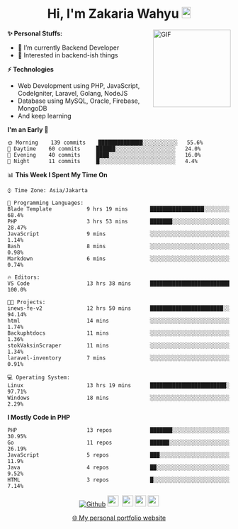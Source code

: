 <h1 align="center">Hi, I'm Zakaria Wahyu <img src="https://github.com/TheDudeThatCode/TheDudeThatCode/blob/master/Assets/Hi.gif" width="20px" height="25px"></h1>

<img align="right" alt="GIF" height="175px" src="https://www.nayakapratama.co.id/wp-content/uploads/2019/07/Website-Maintenance.gif" />

**✨ Personal Stuffs:**
- 🔭 I’m currently Backend Developer
- 🌱 Interested in backend-ish things

**⚡ Technologies**
- Web Development using PHP, JavaScript, CodeIgniter, Laravel, Golang, NodeJS
- Database using MySQL, Oracle, Firebase, MongoDB
- And keep learning

<!--START_SECTION:waka-->
**I'm an Early 🐤** 

```text
🌞 Morning    139 commits    ██████████████░░░░░░░░░░░   55.6% 
🌆 Daytime    60 commits     ██████░░░░░░░░░░░░░░░░░░░   24.0% 
🌃 Evening    40 commits     ████░░░░░░░░░░░░░░░░░░░░░   16.0% 
🌙 Night      11 commits     █░░░░░░░░░░░░░░░░░░░░░░░░   4.4%

```


📊 **This Week I Spent My Time On** 

```text
⌚︎ Time Zone: Asia/Jakarta

💬 Programming Languages: 
Blade Template           9 hrs 19 mins       █████████████████░░░░░░░░   68.4% 
PHP                      3 hrs 53 mins       ███████░░░░░░░░░░░░░░░░░░   28.47% 
JavaScript               9 mins              ░░░░░░░░░░░░░░░░░░░░░░░░░   1.14% 
Bash                     8 mins              ░░░░░░░░░░░░░░░░░░░░░░░░░   0.98% 
Markdown                 6 mins              ░░░░░░░░░░░░░░░░░░░░░░░░░   0.74%

🔥 Editors: 
VS Code                  13 hrs 38 mins      █████████████████████████   100.0%

🐱‍💻 Projects: 
inews-fe-v2              12 hrs 50 mins      ███████████████████████░░   94.14% 
html                     14 mins             ░░░░░░░░░░░░░░░░░░░░░░░░░   1.74% 
Backuphtdocs             11 mins             ░░░░░░░░░░░░░░░░░░░░░░░░░   1.36% 
stokVaksinScraper        11 mins             ░░░░░░░░░░░░░░░░░░░░░░░░░   1.34% 
laravel-inventory        7 mins              ░░░░░░░░░░░░░░░░░░░░░░░░░   0.91%

💻 Operating System: 
Linux                    13 hrs 19 mins      ████████████████████████░   97.71% 
Windows                  18 mins             ░░░░░░░░░░░░░░░░░░░░░░░░░   2.29%

```

**I Mostly Code in PHP** 

```text
PHP                      13 repos            ███████░░░░░░░░░░░░░░░░░░   30.95% 
Go                       11 repos            ██████░░░░░░░░░░░░░░░░░░░   26.19% 
JavaScript               5 repos             ███░░░░░░░░░░░░░░░░░░░░░░   11.9% 
Java                     4 repos             ██░░░░░░░░░░░░░░░░░░░░░░░   9.52% 
HTML                     3 repos             █░░░░░░░░░░░░░░░░░░░░░░░░   7.14%

```



<!--END_SECTION:waka-->

<p align="center">
<a href="https://github.com/zakariawahyu" target="_blank"><img alt="Github" src="https://img.shields.io/badge/GitHub-%2312100E.svg?&style=for-the-badge&logo=Github&logoColor=white" /></a>
<a href="https://www.twitter.com/_zakariawahyu"><img src="https://img.shields.io/badge/twitter-%231DA1F2.svg?&style=for-the-badge&logo=twitter&logoColor=white" height=25></a> 
<a href="https://www.linkedin.com/in/zakariawahyu"><img src="https://img.shields.io/badge/linkedin-%230077B5.svg?&style=for-the-badge&logo=linkedin&logoColor=white" height=25></a> 
<a href="https://www.instagram.com/_zakariawahyu"><img src="https://img.shields.io/badge/instagram-%23E4405F.svg?&style=for-the-badge&logo=instagram&logoColor=white" height=25></a>
<a href="https://medium.com/@zakariawahyu"><img src="https://img.shields.io/badge/Medium-12100E?style=for-the-badge&logo=medium&logoColor=white" height=25></a>
</p>
<p align="center"><a href="https://www.zakariawahyu.com" target="_blank">🌐 My personal portfolio website</a></p>
